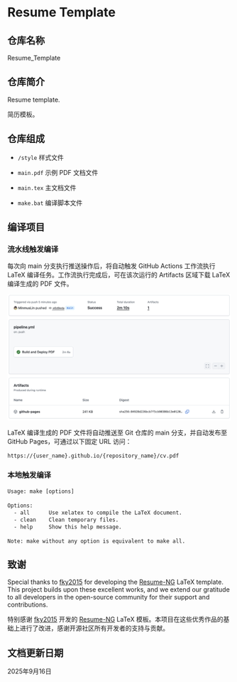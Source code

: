 # Resume Template

## 仓库名称

Resume_Template

## 仓库简介

Resume template.

简历模板。

## 仓库组成

* `/style`
样式文件

* `main.pdf`
示例 PDF 文档文件

* `main.tex`
主文档文件

* `make.bat`
编译脚本文件

## 编译项目

### 流水线触发编译

每次向 main 分支执行推送操作后，将自动触发 GitHub Actions 工作流执行 LaTeX 编译任务。工作流执行完成后，可在该次运行的 ​​Artifacts​​ 区域下载 LaTeX 编译生成的 PDF 文件。

![](assets/Pipeline.png)

LaTeX 编译生成的 PDF 文件将自动推送至 Git 仓库的 main 分支，并自动发布至 GitHub Pages，可通过以下固定 URL 访问：

```
​​https://{user_name}.github.io/{repository_name}/cv.pdf​
```

### 本地触发编译

```
Usage: make [options]

Options:
  - all      Use xelatex to compile the LaTeX document.
  - clean    Clean temporary files.
  - help     Show this help message.

Note: make without any option is equivalent to make all.
```

## 致谢

Special thanks to [fky2015](https://github.com/fky2015) for developing the [Resume-NG](https://github.com/fky2015/resume-ng) LaTeX template. This project builds upon these excellent works, and we extend our gratitude to all developers in the open-source community for their support and contributions.

特别感谢 [fky2015](https://github.com/fky2015) 开发的 [Resume-NG](https://github.com/fky2015/resume-ng) LaTeX 模板。本项目在这些优秀作品的基础上进行了改进，感谢开源社区所有开发者的支持与贡献。

## 文档更新日期

2025年9月16日
